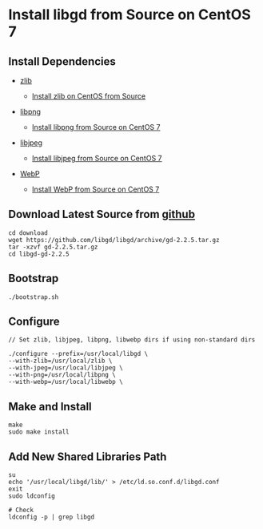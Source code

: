 # Install libgd from Source on CentOS 7

## Install Dependencies
* [zlib](https://www.zlib.net/)
   * [Install zlib on CentOS from Source](https://github.com/northbright/Notes/blob/master/zlib/install-zlib-on-centos-from-source.md)

* [libpng](http://www.libpng.org/pub/png/libpng.html)
   * [Install libpng from Source on CentOS 7](https://github.com/northbright/Notes/blob/master/libpng/install-libpng-from-source-on-centos-7.md)

* [libjpeg](http://www.ijg.org/)
   * [Install libjpeg from Source on CentOS 7](https://github.com/northbright/Notes/blob/master/libjpeg/install-latest-libjpeg-on-centos7.md) 

* [WebP](https://github.com/webmproject/libwebp)
   * [Install WebP from Source on CentOS 7](https://github.com/northbright/Notes/blob/master/webp/install-webp-from-source-on-centos7.md)

## Download Latest Source from [github](https://github.com/libgd/libgd/releases)

    cd download
    wget https://github.com/libgd/libgd/archive/gd-2.2.5.tar.gz
    tar -xzvf gd-2.2.5.tar.gz
    cd libgd-gd-2.2.5

## Bootstrap

    ./bootstrap.sh
     
## Configure

    // Set zlib, libjpeg, libpng, libwebp dirs if using non-standard dirs

    ./configure --prefix=/usr/local/libgd \
    --with-zlib=/usr/local/zlib \
    --with-jpeg=/usr/local/libjpeg \
    --with-png=/usr/local/libpng \
    --with-webp=/usr/local/libwebp \

## Make and Install

    make
    sudo make install

## Add New Shared Libraries Path

    su
    echo '/usr/local/libgd/lib/' > /etc/ld.so.conf.d/libgd.conf
    exit
    sudo ldconfig
      
    # Check
    ldconfig -p | grep libgd
